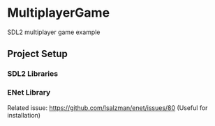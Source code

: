 # MultiplayerGame
SDL2 multiplayer game example

## Project Setup

### SDL2 Libraries

### ENet Library
Related issue: https://github.com/lsalzman/enet/issues/80 (Useful for installation)